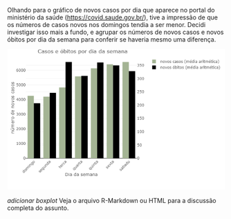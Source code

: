 Olhando para o gráfico de novos casos por dia que aparece no portal do ministério da saúde (https://covid.saude.gov.br/), tive a impressão de que os números de casos novos nos domingos tendia  a ser menor. Decidi investigar isso mais a fundo, e agrupar os números de novos casos e novos óbitos por dia da semana para conferir se haveria mesmo uma diferença.    

![](images/cases_weekday_plotly.png)

*adicionar boxplot*
Veja o arquivo R-Markdown ou HTML para a discussão completa do assunto.
